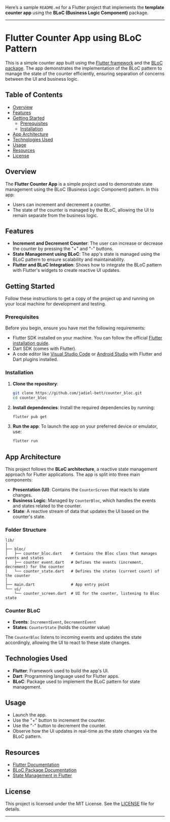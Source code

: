 Here’s a sample `README.md` for a Flutter project that implements the **template counter app** using the **BLoC (Business Logic Component)** package.

---

# Flutter Counter App using BLoC Pattern

This is a simple counter app built using the [Flutter framework](https://flutter.dev) and the [BLoC package](https://bloclibrary.dev). The app demonstrates the implementation of the BLoC pattern to manage the state of the counter efficiently, ensuring separation of concerns between the UI and business logic.

## Table of Contents

- [Overview](#overview)
- [Features](#features)
- [Getting Started](#getting-started)
  - [Prerequisites](#prerequisites)
  - [Installation](#installation)
- [App Architecture](#app-architecture)
- [Technologies Used](#technologies-used)
- [Usage](#usage)
- [Resources](#resources)
- [License](#license)

## Overview

The **Flutter Counter App** is a simple project used to demonstrate state management using the BLoC (Business Logic Component) pattern. In this app:

- Users can increment and decrement a counter.
- The state of the counter is managed by the BLoC, allowing the UI to remain separate from the business logic.

## Features

- **Increment and Decrement Counter**: The user can increase or decrease the counter by pressing the "+" and "-" buttons.
- **State Management using BLoC**: The app's state is managed using the BLoC pattern to ensure scalability and maintainability.
- **Flutter and BLoC Integration**: Shows how to integrate the BLoC pattern with Flutter's widgets to create reactive UI updates.

## Getting Started

Follow these instructions to get a copy of the project up and running on your local machine for development and testing.

### Prerequisites

Before you begin, ensure you have met the following requirements:

- Flutter SDK installed on your machine. You can follow the official [Flutter installation guide](https://flutter.dev/docs/get-started/install).
- Dart SDK (comes with Flutter).
- A code editor like [Visual Studio Code](https://code.visualstudio.com/) or [Android Studio](https://developer.android.com/studio) with Flutter and Dart plugins installed.

### Installation

1. **Clone the repository**:

   ```bash
   git clone https://github.com/jadiel-bett/counter_bloc.git
   cd counter_bloc
   ```

2. **Install dependencies**:
   Install the required dependencies by running:

   ```bash
   flutter pub get
   ```

3. **Run the app**:
   To launch the app on your preferred device or emulator, use:
   ```bash
   flutter run
   ```

## App Architecture

This project follows the **BLoC architecture**, a reactive state management approach for Flutter applications. The app is split into three main components:

- **Presentation (UI)**: Contains the `CounterScreen` that reacts to state changes.
- **Business Logic**: Managed by `CounterBloc`, which handles the events and states related to the counter.
- **State**: A reactive stream of data that updates the UI based on the counter's state.

### Folder Structure

```
lib/
│
├── bloc/
│   ├── counter_bloc.dart    # Contains the Bloc class that manages events and states
│   ├── counter_event.dart   # Defines the events (increment, decrement) for the counter
│   └── counter_state.dart   # Defines the states (current count) of the counter
│
├── main.dart                # App entry point
└── ui/
    └── counter_screen.dart  # UI for the counter, listening to Bloc state
```

### Counter BLoC

- **Events**: `IncrementEvent`, `DecrementEvent`
- **States**: `CounterState` (holds the counter value)

The `CounterBloc` listens to incoming events and updates the state accordingly, allowing the UI to react to these state changes.

## Technologies Used

- **Flutter**: Framework used to build the app's UI.
- **Dart**: Programming language used for Flutter apps.
- **BLoC**: Package used to implement the BLoC pattern for state management.

## Usage

- Launch the app.
- Use the "+" button to increment the counter.
- Use the "-" button to decrement the counter.
- Observe how the UI updates in real-time as the state changes via the BLoC pattern.

## Resources

- [Flutter Documentation](https://flutter.dev/docs)
- [BLoC Package Documentation](https://bloclibrary.dev/#/)
- [State Management in Flutter](https://flutter.dev/docs/development/data-and-backend/state-mgmt/intro)

## License

This project is licensed under the MIT License. See the [LICENSE](LICENSE) file for details.

---
